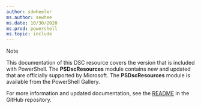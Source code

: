 ```yaml
---
author: sdwheeler
ms.author: sewhee
ms.date: 10/30/2020
ms.prod: powershell
ms.topic: include
---
```

<!-- markdownlint-disable first-line-h1 -->
> [!NOTE]
> This documentation of this DSC resource covers the version that is included with PowerShell. The
> **PSDscResources** module contains new and updated that are officially supported by Microsoft.
> The **PSDscResources** module is available from the PowerShell Gallery.
>
> For more information and updated documentation, see the
> [README](https://github.com/PowerShell/PSDscResources/blob/dev/README.md) in the GitHub
> repository.
